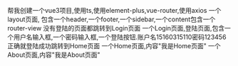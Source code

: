 帮我创建一个vue3项目,使用ts,使用element-plus,vue-router,使用axios
一个layout页面, 包含一个header,一个footer,一个sidebar,一个content包含一个router-view
没有登陆的页面都跳转到Login页面
一个Login页面,登陆页面,包含一个用户名输入框,一个密码输入框,一个登陆按钮.账户名15160315110密码123456正确就登陆成功跳转到Home页面
一个Home页面,内容"我是Home页面"
一个About页面,内容"我是About页面"
